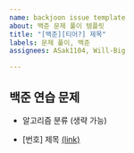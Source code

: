 ```yaml
---
name: backjoon issue template
about: 백준 문제 풀이 템플릿
title: "[백준][티어?] 제목"
labels: 문제 풀이, 백준
assignees: ASak1104, Will-Big

---
```


## 백준 연습 문제

- 알고리즘 분류 (생략 가능)

- [번호] 제목 [(link)](url)
